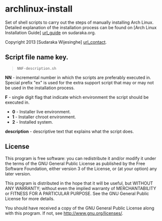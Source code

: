 archlinux-install
=================

Set of shell scripts to carry out the steps of manually installing Arch Linux.
Detailed explanation of the installation process can be found on [Arch Linux
Installation Guide] [url_guide] on sudaraka.org.

Copyright 2013 [Sudaraka Wijesinghe] [url_contact].


Script file name key.
---------------------

> `NNF-description.sh`

**NN** - incremental number in which the scripts are preferably executed in.
Special prefix "ex" is used for the extra support script that may or may not be
used in the installation process.

**F** - single digit flag that indicate which environment the script should be
executed in.

* **0** - Installer live environment.
* **1** - Installer chroot environment.
* **2** - Installed system.

**description** - descriptive text that explains what the script does.


License
-------

This program is free software: you can redistribute it and/or modify
it under the terms of the GNU General Public License as published by
the Free Software Foundation, either version 3 of the License, or
(at your option) any later version.

This program is distributed in the hope that it will be useful,
but WITHOUT ANY WARRANTY; without even the implied warranty of
MERCHANTABILITY or FITNESS FOR A PARTICULAR PURPOSE.  See the
GNU General Public License for more details.

You should have received a copy of the GNU General Public License
along with this program.  If not, see <http://www.gnu.org/licenses/>.

  [url_contact]: http://sudaraka.org/contact/
  [url_guide]: http://sudaraka.org/note-to-self/archlinux-installation-guide
